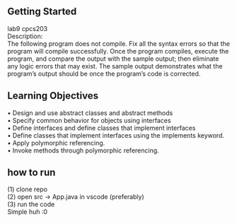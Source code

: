 ## Getting Started

lab9 cpcs203<br>
Description:<br>
The following program does not compile. Fix all the syntax errors so that the program will compile
successfully. Once the program compiles, execute the program, and compare the output with the sample
output; then eliminate any logic errors that may exist. The sample output demonstrates what the program’s
output should be once the program’s code is corrected.
## Learning Objectives

• Design and use abstract classes and abstract methods<br>
• Specify common behavior for objects using interfaces<br>
• Define interfaces and define classes that implement interfaces<br>
• Define classes that implement interfaces using the implements keyword.<br>
• Apply polymorphic referencing.<br>
• Invoke methods through polymorphic referencing.<br>

## how to run
(1) clone repo <br>
(2) open src -> App.java in vscode (preferably) <br>
(3) run the code <br>
Simple huh :0
